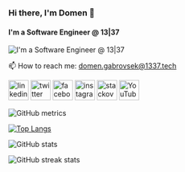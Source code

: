 ### Hi there, I'm Domen 👋

#### I'm a Software Engineer @ 13|37

![I'm a Software Engineer @ 13|37](https://oss-tools.1337.services/readmemaker/img/Logotype-dark.svg)

📫 How to reach me: domen.gabrovsek@1337.tech

[<img src='https://oss-tools.1337.services/readmemaker/img/linkedin.svg' alt='linkedin' height='40'>](https://www.linkedin.com/in/domengabrovsek/)  [<img src='https://oss-tools.1337.services/readmemaker/img/twitter.svg' alt='twitter' height='40'>](https://twitter.com/domengabrovsek)  [<img src='https://oss-tools.1337.services/readmemaker/img/facebook.svg' alt='facebook' height='40'>](https://www.facebook.com/domengabrovsek)  [<img src='https://oss-tools.1337.services/readmemaker/img/instagram.svg' alt='instagram' height='40'>](https://www.instagram.com/domengabrovsek/)  [<img src='https://oss-tools.1337.services/readmemaker/img/stackoverflow.svg' alt='stackoverflow' height='40'>](https://stackoverflow.com/users/domengabrovsek)  [<img src='https://oss-tools.1337.services/readmemaker/img/youtube.svg' alt='YouTube' height='40'>](https://www.youtube.com/channel/UCOczf5JZRni6OS0eG6is0rQ)  

![GitHub metrics](https://metrics.lecoq.io/domengabrovsek)  

[![Top Langs](https://github-readme-stats.vercel.app/api/top-langs/?username=domengabrovsek&layout=compact&langs_count=20&bg_color=0C0C91&text_color=05E273&title_color=05E273&border_color=05E273)](https://github.com/domengabrovsek/github-readme-stats)

![GitHub stats](https://github-readme-stats.vercel.app/api?username=domengabrovsek&show_icons=true&bg_color=0C0C91&text_color=05E273&title_color=05E273&border_color=05E273)  

![GitHub streak stats](https://github-readme-streak-stats.herokuapp.com/?user=domengabrovsek&theme=dark&&date_format=M%20j%5B%2C%20Y%5D&background=0C0C91&border=198754&ring=198754&fire=198754&currStreakLabel=198754)  
